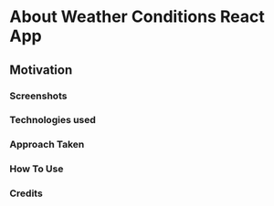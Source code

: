 # About Weather Conditions React App


## Motivation


### Screenshots


### Technologies used


### Approach Taken


### How To Use


### Credits
